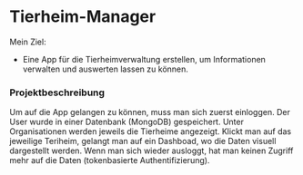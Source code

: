 # Tierheim-Manager
Mein Ziel: 
- Eine App für die Tierheimverwaltung erstellen, um Informationen verwalten und auswerten lassen zu können.

### Projektbeschreibung
Um auf die App gelangen zu können, muss man sich zuerst einloggen. 
Der User wurde in einer Datenbank (MongoDB) gespeichert. 
Unter Organisationen werden jeweils die Tierheime angezeigt. 
Klickt man auf das jeweilige Teriheim, gelangt man auf ein Dashboad, wo die Daten visuell dargestellt werden. 
Wenn man sich wieder ausloggt, hat man keinen Zugriff mehr auf die Daten (tokenbasierte Authentifizierung).


